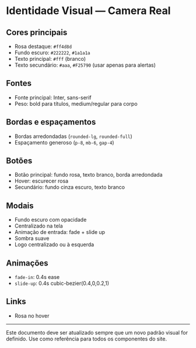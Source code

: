 # Identidade Visual — Camera Real

## Cores principais
- Rosa destaque: `#ff4d8d`
- Fundo escuro: `#222222`, `#1a1a1a`
- Texto principal: `#fff` (branco)
- Texto secundário: `#aaa`, `#F25790` (usar apenas para alertas)

## Fontes
- Fonte principal: Inter, sans-serif
- Peso: bold para títulos, medium/regular para corpo

## Bordas e espaçamentos
- Bordas arredondadas (`rounded-lg`, `rounded-full`)
- Espaçamento generoso (`p-8`, `mb-6`, `gap-4`)

## Botões
- Botão principal: fundo rosa, texto branco, borda arredondada
- Hover: escurecer rosa
- Secundário: fundo cinza escuro, texto branco

## Modais
- Fundo escuro com opacidade
- Centralizado na tela
- Animação de entrada: fade + slide up
- Sombra suave
- Logo centralizado ou à esquerda

## Animações
- `fade-in`: 0.4s ease
- `slide-up`: 0.4s cubic-bezier(0.4,0,0.2,1)

## Links
- Rosa no hover

---

Este documento deve ser atualizado sempre que um novo padrão visual for definido. Use como referência para todos os componentes do site.
